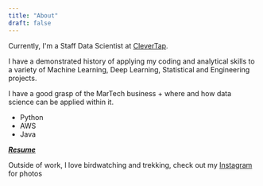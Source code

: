 ```yaml
---
title: "About"
draft: false
---
```


Currently, I'm a Staff Data Scientist at [CleverTap](https://www.clevertap.com).

I have a demonstrated history of applying my coding and analytical skills to a variety of Machine Learning, Deep Learning, Statistical and Engineering projects.

I have a good grasp of the MarTech business + where and how data science can be applied within it.

- Python
- AWS
- Java

***[Resume](https://sidjain1412.github.io/resume_siddharth_jain.pdf)***

Outside of work, I love birdwatching and trekking, check out my [Instagram](https://www.instagram.com/__sidjain__/) for photos